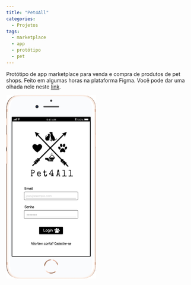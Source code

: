 ```yaml
---
title: "Pet4All"
categories:
  - Projetos
tags:
  - marketplace
  - app
  - protótipo
  - pet
---
```


Protótipo de app marketplace para venda e compra de produtos de pet shops. Feito em algumas horas na plataforma Figma. Você pode dar uma olhada nele neste [link][screenshot-home].

![Captura de tela](/assets/images/pet4all.png)

[screenshot-home]: https://www.figma.com/proto/JS5Bh4JzWfnLLjCKEkeJ6RJR/Pet4All?node-id=3%3A2&scaling=scale-down
